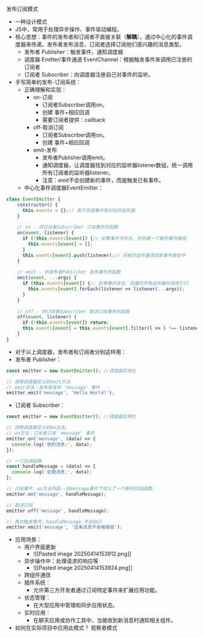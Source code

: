 发布订阅模式
- 一种设计模式
- JS中，常用于处理异步操作、事件驱动编程。
- 核心思想：事件的发布者和订阅者不直接关联（**解耦**），通过中心化的事件调度器来传递。发布者发布消息，订阅者选择订阅他们感兴趣的消息类型。
	- 发布者 Publisher：触发事件，通知调度器
	- 调度器 Emitter/事件通道 EventChannel：根据触发事件来调用已注册的订阅者
	- 订阅者 Subscriber：向调度器注册自己对事件的监听。
- 手写简单的发布-订阅系统：
	- 正确理解和实现：
		- on-订阅
			- 订阅者Subscriber调用on。
			- 创建 事件+相应回调
			- 需要订阅者提供：callback
		- off-取消订阅
			- 订阅者Subscriber调用on。
			- 创建 事件+相应回调
		- emit-发布
			- 发布者Publisher调用emit。
			- 通知调度器，让调度器找到对应的监听器listener数组，统一调用所有订阅者的监听器listener。
			- 注意：emit不会创建新的事件，而是触发已有事件。
	- 中心化事件调度器EventEmitter：
```js
class EventEmitter {
    constructor() {
      this.events = {};// 用于存储事件和对应的监听器
    }
  
    // on - 供订阅者Subscriber 订阅事件的函数
    on(event, listener) {
      if (!this.events[event]) {// 如果事件不存在，则创建一个新的事件数组
        this.events[event] = [];
      }
      this.events[event].push(listener);// 将新的监听器添加到事件数组中
    }
  
    // emit - 供发布者Publisher 发布事件的函数
    emit(event, ...args) {
      if (this.events[event]) {// 如果事件存在，则遍历所有监听器并调用它们
        this.events[event].forEach(listener => listener(...args));
      }
    }
  
    // off - 供订阅者Subscriber 取消订阅事件的函数
    off(event, listener) {
      if (!this.events[event]) return;
      this.events[event] = this.events[event].filter(l => l !== listener); // 删掉指定的监听器
    }
}
```
- 对于以上调度器，发布者和订阅者分别这样用：
- 发布者 Publisher：
```js
const emitter = new EventEmitter(); //调度器实例化

// 调用调度器定义的emit方法
// emit方法：发布者发布 'message' 事件
emitter.emit('message', 'Hello World!'); 
```
- 订阅者 Subscriber：
```js
const emitter = new EventEmitter(); //调度器实例化

// 调用调度器定义的on方法。
// on方法：订阅者订阅 'message' 事件
emitter.on('message', (data) => {
  console.log('收到消息:', data);
});

// 一个回调函数
const handleMessage = (data) => {
  console.log('处理消息:', data);
}; 

// 订阅事件，on方法内部--在message事件下加入了一个新的回调函数。
emitter.on('message', handleMessage);

// 取消订阅
emitter.off('message', handleMessage);

// 再次触发事件，handleMessage 不会执行
emitter.emit('message', '这条消息不会被接收');
```

- 应用场景：
	- 用户界面更新
		- ![[Pasted image 20250414153912.png]]
	- 异步操作中：处理请求的响应等
		- ![[Pasted image 20250414153924.png]]
	- 跨组件通信
	- 插件系统：  
	    - 允许第三方开发者通过订阅特定事件来扩展应用功能。
	- 状态管理：  
		- 在大型应用中管理和同步应用状态。 
	- 实时应用：  
		- 在聊天应用或协作工具中，当接收到新消息时通知相关组件。
- 如何在实际项目中应用此模式？
观察者模式